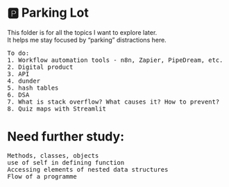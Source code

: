 # 🅿️ Parking Lot  

This folder is for all the topics I want to explore later.  
It helps me stay focused by “parking” distractions here.  

<pre>To do:
1. Workflow automation tools - n8n, Zapier, PipeDream, etc.
2. Digital product
3. API
4. dunder
5. hash tables
6. DSA
7. What is stack overflow? What causes it? How to prevent?
8. Quiz maps with Streamlit
</pre>

# Need further study:
<pre>Methods, classes, objects
use of self in defining function
Accessing elements of nested data structures
Flow of a programme</pre>
